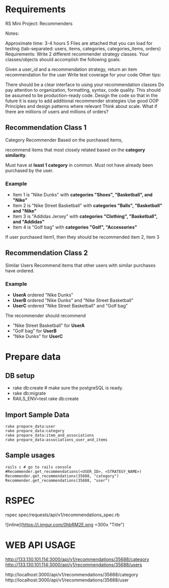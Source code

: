 # Requirements

RS Mini Project: Recommenders

Notes:

Approximate time: 3-4 hours
5 Files are attached that you can load for testing (tab-separated: users, items, categories, categories_items, orders)
Requirements: Write 2 different recommender strategy classes. Your classes/objects should accomplish the following goals:

Given a user_id and a recommendation strategy, return an item recommendation for the user
Write test coverage for your code
Other tips:

There should be a clear interface to using your recommendation classes
Do pay attention to organization, formatting, syntax, code quality. This should be assumed to be production-ready code.
Design the code so that in the future it is easy to add additional recommender strategies
Use good OOP Principles and design patterns where relevant
Think about scale. What if there are millions of users and millions of orders?

## Recommendation Class 1

Category Recommender Based on the purchased items, 

recommend items that most closely related based on the **category similarity**. 

Must have at **least 1 category** in common. Must not have already been purchased by the user.

### Example

- Item 1 is "Nike Dunks" with **categories "Shoes", "Basketball", and "Nike"**
- Item 2 is "Nike Street Basketball" with **categories "Balls", "Basketball" and "Nike"**
- Item 3 is "Addidas Jersey" with **categories "Clothing", "Basketball", and "Addidas"**
- Item 4 is "Golf bag" with **categories "Golf", "Accessories"**

If user purchased item1, then they should be recommended item 2, item 3

## Recommendation Class 2 

Similar Users Recommend items that other users with similar purchases have ordered.

### Example 

- **UserA** ordered "Nike Dunks" 
- **UserB** ordered "Nike Dunks" and "Nike Street Basketball" 
- **UserC** ordered "Nike Street Basketball" and "Golf bag"

The recommender should recommend 

- "Nike Street Basketball" for **UserA**
- "Golf bag" for **UserB**
- "Nike Dunks" for **UserC**

# Prepare data
## DB setup
- rake db:create # make sure the postgreSQL is ready.
- rake db:migrate
- RAILS_ENV=test rake db:create

## Import Sample Data

    rake prepare_data:user
    rake prepare_data:category
    rake prepare_data:item_and_associations
    rake prepare_data:associations_user_and_items


## Sample usages

    rails c # go to rails console
    #Recommender.get_recommendations(<USER_ID>, <STRATEGY_NAME>)
    Recommender.get_recommendations(35688, "category")
    Recommender.get_recommendations(35688, "user")

# RSPEC

rspec spec/requests/api/v1/recommendations_spec.rb

![inline](https://i.imgur.com/0hbRM2E.png =300x "Title")

# WEB API USAGE

http://133.130.101.114:3000/api/v1/recommendations/35688/category
http://133.130.101.114:3000/api/v1/recommendations/35688/users

http://localhost:3000/api/v1/recommendations/35688/category
http://localhost:3000/api/v1/recommendations/35688/user